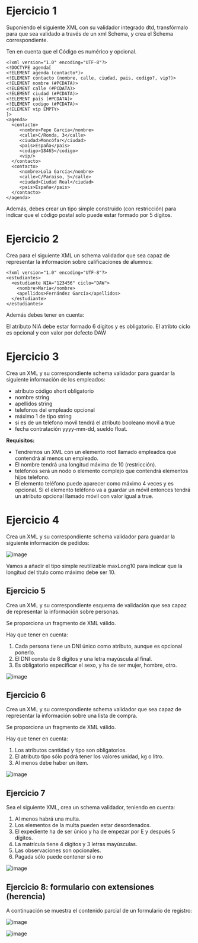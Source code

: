 # Ejercicio 1
Suponiendo el siguiente XML con su validador integrado dtd, transfórmalo para que sea validado a través de un xml Schema, y crea el Schema correspondiente. 

Ten en cuenta que el Código es numérico y opcional.

```
<?xml version="1.0" encoding="UTF-8"?>
<!DOCTYPE agenda[
<!ELEMENT agenda (contacto*)>
<!ELEMENT contacto (nombre, calle, ciudad, pais, codigo?, vip?)>
<!ELEMENT nombre (#PCDATA)>
<!ELEMENT calle (#PCDATA)>
<!ELEMENT ciudad (#PCDATA)>
<!ELEMENT pais (#PCDATA)>
<!ELEMENT codigo (#PCDATA)>
<!ELEMENT vip EMPTY>
]>
<agenda>
  <contacto>
     <nombre>Pepe García</nombre>
     <calle>C/Ronda, 3</calle>
     <ciudad>Moncófar</ciudad>
     <pais>España</pais>
     <codigo>18465</codigo>
     <vip/>
  </contacto>
  <contacto>
     <nombre>Lola García</nombre>
     <calle>C/Paraiso, 5</calle>
     <ciudad>Ciudad Real</ciudad>
     <pais>España</pais>
  </contacto>
</agenda>

```

Además, debes crear un tipo simple construido (con restricción) para indicar que el código postal solo puede estar formado por 5 dígitos.


# Ejercicio 2

Crea para el siguiente XML un schema validador que sea capaz de representar la información sobre calificaciones de alumnos:

```
<?xml version="1.0" encoding="UTF-8"?>
<estudiantes>
  <estudiante NIA="123456" ciclo="DAW"> 
    <nombre>María</nombre>
    <apellidos>Fernández García</apellidos>    
  </estudiante>
</estudiantes>
```

Además debes tener en cuenta:

El atributo NIA debe estar formado 6 dígitos y es obligatorio.
El atribto ciclo es opcional y con valor por defecto DAW

# Ejercicio 3

Crea un XML y su correspondiente schema validador para guardar la siguiente información de los empleados:
- atributo código short obligatorio
- nombre string
- apellidos string
- telefonos del empleado opcional
- máximo 1 de tipo string
- si es de un telefono movil tendrá el atributo booleano movil a true
- fecha contratación yyyy-mm-dd, sueldo float.

**Requisitos:**

- Tendremos un XML con un elemento root llamado empleados que contendrá al menos un empleado.
- El nombre tendrá una longitud máxima de 10 (restricción).
- teléfonos será un nodo o elemento complejo que contendrá elementos hijos telefono.
- El elemento teléfono puede aparecer como máximo 4 veces y es opcional. Si el elemento teléfono va a guardar un móvil entonces tendrá un atributo opcional llamado móvil con valor igual a true.

# Ejercicio 4

Crea un XML y su correspondiente schema validador para guardar la siguiente información de pedidos:

![image](https://github.com/profeMelola/LM-04-2023-24/assets/91023374/80173212-31ac-4e96-9097-63be4c824985)

Vamos a añadir el tipo simple reutilizable maxLong10 para indicar que la longitud del título como máximo debe ser 10.


## Ejercicio 5
Crea un XML y su correspondiente esquema de validación que sea capaz de representar la información sobre personas.

Se proporciona un fragmento de XML válido. 

Hay que tener en cuenta:
1) Cada persona tiene un DNI único como atributo, aunque es opcional ponerlo.
2) El DNI consta de 8 dígitos y una letra mayúscula al final.
3) Es obligatorio especificar el sexo, y ha de ser mujer, hombre, otro.


![image](https://github.com/profeMelola/LM-04-2023-24/assets/91023374/59773c10-cec5-469a-ad4b-e7381db72060)



## Ejercicio 6
Crea un XML y su correspondiente schema validador que sea capaz de representar la información sobre una lista de compra.


Se proporciona un fragmento de XML válido. 

Hay que tener en cuenta:
1) Los atributos cantidad y tipo son obligatorios.
2) El atributo tipo sólo podrá tener los valores unidad, kg o litro.
3) Al menos debe haber un item.

![image](https://github.com/profeMelola/LM-04-2023-24/assets/91023374/3c2003b5-f521-41b4-8e6a-4e7d7bf944ca)



## Ejercicio 7
Sea el siguiente XML, crea un schema validador, teniendo en cuenta:
1) Al menos habrá una multa.
2) Los elementos de la multa pueden estar desordenados.
3) El expediente ha de ser único y ha de empezar por E y después 5 dígitos.
4) La matrícula tiene 4 dígitos y 3 letras mayúsculas.
5) Las observaciones son opcionales.
6) Pagada sólo puede contener sí o no

![image](https://github.com/profeMelola/LM-04-2023-24/assets/91023374/32dbca01-a1ca-49bc-97af-9e66e2651ee1)

## Ejercicio 8: formulario con extensiones (herencia)

A continuación se muestra el contenido parcial de un formulario de registro:

![image](https://github.com/profeMelola/LM-04-2023-24/assets/91023374/8864d13a-f492-4892-abf4-e9a149cb74c8)

![image](https://github.com/profeMelola/LM-04-2023-24/assets/91023374/fb0c3600-9473-447d-b63b-4ab128f8edcc)





